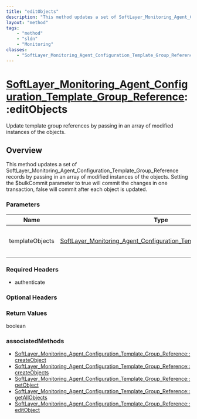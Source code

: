 ```yaml
---
title: "editObjects"
description: "This method updates a set of SoftLayer_Monitoring_Agent_Configuration_Template_Group_Reference records by passing in an... "
layout: "method"
tags:
    - "method"
    - "sldn"
    - "Monitoring"
classes:
    - "SoftLayer_Monitoring_Agent_Configuration_Template_Group_Reference"
---
```

# [SoftLayer_Monitoring_Agent_Configuration_Template_Group_Reference](/reference/services/SoftLayer_Monitoring_Agent_Configuration_Template_Group_Reference)::editObjects

Update template group references by passing in an array of modified instances of the objects. 


## Overview 
This method updates a set of SoftLayer_Monitoring_Agent_Configuration_Template_Group_Reference records by passing in an array of modified instances of the objects. Setting the $bulkCommit parameter to true will commit the changes in one transaction, false will commit after each object is updated. 

### Parameters 
|Name | Type | Description |
| --- | --- | --- |
|templateObjects| <a href='/reference/datatypes/SoftLayer_Monitoring_Agent_Configuration_Template_Group_Reference'>SoftLayer_Monitoring_Agent_Configuration_Template_Group_Reference[] </a>| An array of skeleton SoftLayer_Monitoring_Agent_Configuration_Template_Group_Reference objects with only the properties defined that you wish to change. Unchanged properties are left alone.|


### Required Headers
* authenticate

### Optional Headers

### Return Values
boolean


### associatedMethods

*  [SoftLayer_Monitoring_Agent_Configuration_Template_Group_Reference::createObject ](/reference/services/SoftLayer_Monitoring_Agent_Configuration_Template_Group_Reference/createObject  )
*  [SoftLayer_Monitoring_Agent_Configuration_Template_Group_Reference::createObjects ](/reference/services/SoftLayer_Monitoring_Agent_Configuration_Template_Group_Reference/createObjects  )
*  [SoftLayer_Monitoring_Agent_Configuration_Template_Group_Reference::getObject ](/reference/services/SoftLayer_Monitoring_Agent_Configuration_Template_Group_Reference/getObject  )
*  [SoftLayer_Monitoring_Agent_Configuration_Template_Group_Reference::getAllObjects ](/reference/services/SoftLayer_Monitoring_Agent_Configuration_Template_Group_Reference/getAllObjects  )
*  [SoftLayer_Monitoring_Agent_Configuration_Template_Group_Reference::editObject ](/reference/services/SoftLayer_Monitoring_Agent_Configuration_Template_Group_Reference/editObject  )

